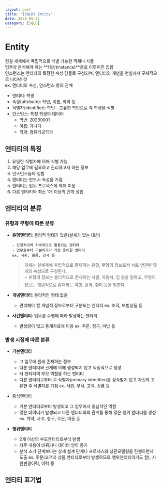 ```yaml
---
layout: post
title: "[SQLD] Entity"
date: 2025-05-21
category: [SQLD]
---
```


# Entity

현실 세계에서 독립적으로 식별 가능한 객체나 사물<br>
업무상 분석해야 하는 **대상(instance)**들로 이루어진 집합<br>
인스턴스는 엔티티의 특정한 속성 값들로 구성되며, 엔티티의 개념을 현실에서 구체적으로 나타낸 것<br>
ex. 엔티티와 속성, 인스턴스 등의 관계<br>

- 엔티티: 학생
- 속성(attribute): 학번, 이름, 학과 등
- 식별자(identifier): 학번 - 고유한 학번으로 각 학생을 식별
- 인스턴스: 특정 학생의 데이터
  - 학번: 20230001
  - 이름: 가나디
  - 학과: 컴퓨터공학과

## 엔티티의 특징

1. 유일한 식별자에 의해 식별 가능
2. 해당 업무에 필요하고 관리하고자 하는 정보
3. 인스턴스들의 집합
4. 엔티티는 반드시 속성을 가짐
5. 엔티티는 업무 프로세스에 의해 이용
6. 다른 엔티티와 최소 1개 이상의 관계 성립

## 엔티티의 분류

### 유형과 무형에 따른 분류

- **유형엔티티**: 물리적 형태가 있음(실체가 있는 대상)

      - 안정적이며 지속적으로 활용되는 엔티티
      - 업무로부터 구분하기가 가장 용이한 엔티티
      ex. 사원, 물품, 감사 등

  > 개체는 실세계에 독립적으로 존재하는 유형, 무형의 정보로서 서로 연관된 몇 개의 속성으로 구성된다. <br>
  > ⭐ 유형의 정보는 물리적으로 존재하는 사람, 자동차, 집 등을 말하고, 무형의 정보는 개념적으로 존재하는 여행, 음악, 취미 등을 말한다.

- **개념엔티티**: 물리적인 형태 없음

  - 관리해야 할 개념적 정보로부터 구분되는 엔티티
    ex. 조직, 보험상품 등

- **사건엔티티**: 업무를 수행에 따라 발생하는 엔티티
  - 발생량이 많고 통계자료에 이용
    ex. 주문, 청구, 미납 등

### 발생 시점에 따른 분류

- **기본엔티티**

  - 그 업무에 원래 존재하는 정보
  - 다른 엔티티와 관계에 의해 생성되지 않고 독립적으로 생성
  - 타 엔티티의 부모 역할을 하는 엔티티
  - 다른 엔티티로부터 주 식별자(primary identifier)를 상속받지 않고 자신의 고유한 주 식별자를 가짐
    ex. 사원, 부서, 고객, 상품 등

- 중심엔티티

  - 기본 엔티티로부터 발생되고 그 업무에서 중심적인 역할
  - 많은 데이터가 발생되고 다른 엔티티와의 관계를 통해 많은 행위 엔터티를 생성
    ex. 계약, 사고, 청구, 주문, 매출 등

- **행위엔티티**

  - 2개 이상의 부모엔티티로부터 발생
  - 자주 내용이 바뀌거나 데이터 양이 증가
  - 분석 초기 단계보다는 상세 설계 단계나 프로세스와 상관모델링을 진행하면서 도출
    ex. 주문(고객과 상품 엔티티로부터 발생하므로 행위엔티티이기도 함), 사원변경이력, 이력 등

## 엔티티 표기법
